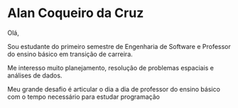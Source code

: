 # Alan Coqueiro da Cruz

Olá, 

Sou estudante do primeiro semestre de Engenharia de Software e Professor do ensino básico em transição de carreira.

Me interesso muito planejamento, resolução de problemas espaciais e análises de dados.

Meu grande desafio é articular o dia a dia de professor do ensino básico com o tempo necessário para estudar programação